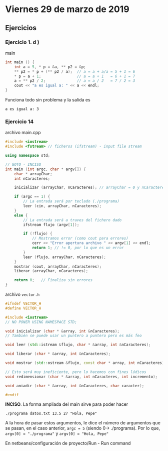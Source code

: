 # Viernes 29 de marzo de 2019
## Ejercicios
### Ejercicio 1. d )
main
```c++
int main () {
    int a = 5, * p = &a, ** p2 = &p;
    ** p2 = * p + (** p2 / a);  // a = a + a/a = 5 + 1 = 6
    * p = a + 1;                // a = a + 1   = 6 + 1 = 7
    a = ** p2 / 2;              // a = a / 2   = 7 / 2 = 3
    cout << "a es igual a: " << a << endl;
}
```
Funciona todo sin problema y la salida es
```
a es igual a: 3
```

### Ejercicio 14
archivo main.cpp
```c++
#include <iostream>
#include <fstream> // ficheros (ifstream) - input file stream

using namespace std;

// GOTO - INCISO
int main (int argc, char * argv[]) {
    char * arrayChar;
    int nCaracteres;

    inicializar (arrayChar, nCaracteres); // arrayChar = 0 y nCaracteres = 0

    if (argc == 1) {
        // La entrada será por teclado (./programa)
        leer (cin, arrayChar, nCaracteres);
    }
    else {
        // La entrada será a traves del fichero dado
        ifstream flujo (argv[1]);

        if (!flujo) {
            // Mostramos error (como cout para errores)
            cerr << "Error apertura archivo " << argv[1] << endl;
            return 1; // != 0, por lo que es un error
        }
        leer (flujo, arrayChar, nCaracteres);
    }
    mostrar (cout, arrayChar, nCaracteres);
    liberar (arrayChar, nCaracteres);

    return 0;   // Finaliza sin errores
}
```

archivo `vector.h`
```c++
#ifndef VECTOR_H
#define VECTOR_H

#include <iostream>
// NO PONER USING NAMESPACE STD;

void inicializar (char * &array, int &nCaracteres);
// También se puede usar un puntero a puntero pero es más feo

void leer (std::istream &flujo, char * &array, int &nCaracteres);

void liberar (char * &array, int &nCaracteres);

void mostrar (std::ostream &flujo, const char * array, int nCaracteres);

// Esto será muy ineficiente, pero lo hacemos con fines lúdicos
void redimensionar (char * &array, int nCaracteres, int incremento);

void aniadir (char * &array, int &nCaracteres, char caracter);

#endif
```

**INCISO**. La forma ampliada del main sirve para poder hacer
```shell
./programa datos.txt 13.5 27 "Hola, Pepe"
```
A la hora de pasar estos argumentos, le dice el número de argumentos que se pasan, en el caso anterior, `argc = 5` (siendo 0-> ./programa). Por lo que, `argv[0] = "./programa"` y `argv[0] = "Hola, Pepe"`

En netbeans/configuración de proyecto/Run - Run command
